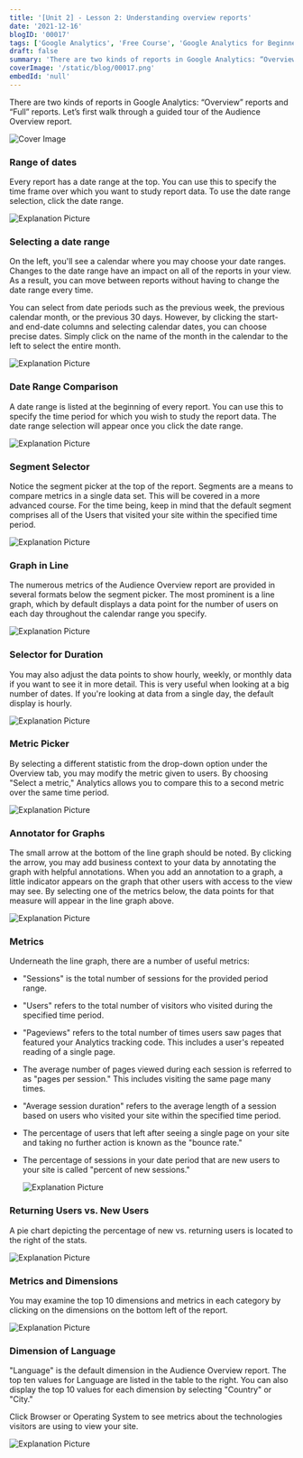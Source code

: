 ```yaml
---
title: '[Unit 2] - Lesson 2: Understanding overview reports'
date: '2021-12-16'
blogID: '00017'
tags: ['Google Analytics', 'Free Course', 'Google Analytics for Beginners']
draft: false
summary: 'There are two kinds of reports in Google Analytics: “Overview” reports and “Full” reports. Let’s first walk through a guided tour of the Audience Overview report in Universal analytics [UA].'
coverImage: '/static/blog/00017.png'
embedId: 'null'
---
```


There are two kinds of reports in Google Analytics: “Overview” reports and “Full” reports. Let’s first walk through a guided tour of the Audience Overview report.

![Cover Image](/static/blog/00017.png)

### Range of dates

Every report has a date range at the top. You can use this to specify the time frame over which you want to study report data. To use the date range selection, click the date range.

![Explanation Picture](/static/blog/00017_1.png)

### Selecting a date range

On the left, you'll see a calendar where you may choose your date ranges. Changes to the date range have an impact on all of the reports in your view. As a result, you can move between reports without having to change the date range every time.

You can select from date periods such as the previous week, the previous calendar month, or the previous 30 days. However, by clicking the start- and end-date columns and selecting calendar dates, you can choose precise dates. Simply click on the name of the month in the calendar to the left to select the entire month.

![Explanation Picture](/static/blog/00017_2.png)

### **Date Range Comparison**

A date range is listed at the beginning of every report. You can use this to specify the time period for which you wish to study the report data. The date range selection will appear once you click the date range.

![Explanation Picture](/static/blog/00017_3.png)

### Segment Selector

Notice the segment picker at the top of the report. Segments are a means to compare metrics in a single data set. This will be covered in a more advanced course. For the time being, keep in mind that the default segment comprises all of the Users that visited your site within the specified time period.

![Explanation Picture](/static/blog/00017_4.png)

### Graph in Line

The numerous metrics of the Audience Overview report are provided in several formats below the segment picker. The most prominent is a line graph, which by default displays a data point for the number of users on each day throughout the calendar range you specify.

![Explanation Picture](/static/blog/00017_5.png)

### Selector for Duration

You may also adjust the data points to show hourly, weekly, or monthly data if you want to see it in more detail. This is very useful when looking at a big number of dates. If you're looking at data from a single day, the default display is hourly.

![Explanation Picture](/static/blog/00017_6.png)

### Metric Picker

By selecting a different statistic from the drop-down option under the Overview tab, you may modify the metric given to users. By choosing "Select a metric," Analytics allows you to compare this to a second metric over the same time period.

![Explanation Picture](/static/blog/00017_7.png)

### Annotator for Graphs

The small arrow at the bottom of the line graph should be noted. By clicking the arrow, you may add business context to your data by annotating the graph with helpful annotations. When you add an annotation to a graph, a little indicator appears on the graph that other users with access to the view may see. By selecting one of the metrics below, the data points for that measure will appear in the line graph above.

![Explanation Picture](/static/blog/00017_8.png)

### Metrics

Underneath the line graph, there are a number of useful metrics:

- "Sessions" is the total number of sessions for the provided period range.
- "Users" refers to the total number of visitors who visited during the specified time period.
- "Pageviews" refers to the total number of times users saw pages that featured your Analytics tracking code. This includes a user's repeated reading of a single page.
- The average number of pages viewed during each session is referred to as "pages per session." This includes visiting the same page many times.
- "Average session duration" refers to the average length of a session based on users who visited your site within the specified time period.
- The percentage of users that left after seeing a single page on your site and taking no further action is known as the "bounce rate."
- The percentage of sessions in your date period that are new users to your site is called "percent of new sessions."

  ![Explanation Picture](/static/blog/00017_9.png)

### Returning Users vs. New Users

A pie chart depicting the percentage of new vs. returning users is located to the right of the stats.

![Explanation Picture](/static/blog/00017_10.png)

### Metrics and Dimensions

You may examine the top 10 dimensions and metrics in each category by clicking on the dimensions on the bottom left of the report.

![Explanation Picture](/static/blog/00017_11.png)

### Dimension of Language

"Language" is the default dimension in the Audience Overview report. The top ten values for Language are listed in the table to the right. You can also display the top 10 values for each dimension by selecting "Country" or "City."

Click Browser or Operating System to see metrics about the technologies visitors are using to view your site.

![Explanation Picture](/static/blog/00017_12.png)
